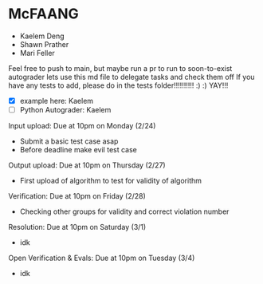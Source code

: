 # McFAANG
- Kaelem Deng
- Shawn Prather
- Mari Feller

Feel free to push to main, but maybe run a pr to run to soon-to-exist autograder
lets use this md file to delegate tasks and check them off
If you have any tests to add, please do in the tests folder!!!!!!!!!! :) :) YAY!!!

- [x] example here: Kaelem
- [ ] Python Autograder: Kaelem

Input upload: Due at 10pm on Monday (2/24) <br>
  - Submit a basic test case asap
  - Before deadline make evil test case
    
Output upload: Due at 10pm on Thursday (2/27) <br>
  - First upload of algorithm to test for validity of algorithm
    
Verification: Due at 10pm on Friday (2/28) <br>
  - Checking other groups for validity and correct violation number
    
Resolution: Due at 10pm on Saturday (3/1) <br>
  - idk
    
Open Verification & Evals: Due at 10pm on Tuesday (3/4)
  - idk
